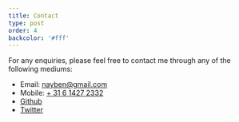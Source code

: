 ```yaml
---
title: Contact
type: post
order: 4
backcolor: '#fff'
---
```

For any enquiries, please feel free to contact me through any of the following 
mediums:
- Email: [nayben@gmail.com](mailto:nayben@gmail.com?subject=Enquiry%20from%20your%20website)
- Mobile: [+ 31 6 1427 2332](tel:+31614272332)
- [Github](https://github.com/nzchicken)
- [Twitter](https://twitter.com/nzchicken)
